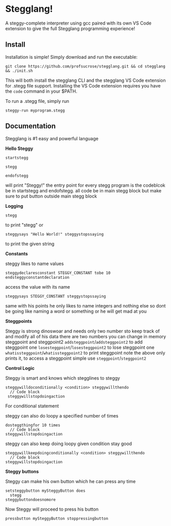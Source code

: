 # Stegglang!
A steggy-complete interpreter using gcc paired with its own VS Code extension to give the full Stegglang programming experience!

## Install
Installation is simple! Simply download and run the executable:
```
git clone https://github.com/profsucrose/stegglang.git && cd stegglang && ./init.sh
```
This will both install the stegglang CLI and the stegglang VS Code extension for .stegg file support. Installing the VS Code extension requires you have the `code` command in your $PATH.

To run a .stegg file, simply run 
```
steggy-run myprogram.stegg
```

## Documentation
Stegglang is #1 easy and powerful language

**Hello Steggy**
```
startstegg

stegg

endofstegg
```
will print "Steggy!" the entry point for every stegg program is the codeblcok be in startstegg and endofstegg. all code be in main stegg block but make sure to put button outside main stegg block

**Logging**

```
stegg
```
to print "stegg" or
```
steggysays "Hello World!" steggystopssaying
```
to print the given string

**Constants**

steggy likes to name values
```
steggydeclaresconstant STEGGY_CONSTANT tobe 10 endsteggyconstantdeclaration
```
access the value with its name
```
steggysays STEGGY_CONSTANT steggystopssaying
```
same with his points he only likes to name integers and nothing else so dont be going like naming a word or something or he will get mad at you

**Steggpoints**

Steggy is strong dinoswoar and needs only two number sto keep track  of and modify all of his data there are two numbers you can change in memory steggpoint and steggpoint2
```addsteggpoint```/```addsteggpoint2```
to add steggpoint one
```losesteggpoint```/```losesteggpoint2```
to lose steggpoint one
```whatissteggpoint```/```whatissteggpoint2```
to print steggpoint
note the above only prints it, to access a steggpoint simple use ```steggpoint```/```steggpoint2```

**Control Logic**

Steggy is smart and knows which stegglines to steggy

```
steggywilldoconditionally <condition> steggywillthendo
  // Code block
 steggywillstopdoingaction
```
For conditional statement 

steggy can also do loopy a specified number of times
```
dosteggthingfor 10 times
  // Code block
steggywillstopdoingaction
```
steggy can also keep doing loopy given condition stay good
```
steggywillkeepdoingconditionally <condition> steggywillthendo
  // Code block
steggywillstopdoingaction
```

**Steggy buttons**

Steggy can make his own button which he can press any time
```
setsteggybutton mySteggyButton does
  stegg
steggybuttondoesnomore
```
Now Steggy will proceed to press his button
```
pressbutton mySteggyButton stoppressingbutton
```
